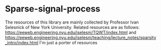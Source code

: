 # Sparse-signal-process
The resources of this library are mainly collected by Professor Ivan Selesnick of New York University. Related resources are as follows: https://eeweb.engineering.nyu.edu/iselesni/TQWT/index.html and https://eeweb.engineering.nyu.edu/iselesni/teaching/lecture_notes/sparsity_intro/index.html
I'm just a porter of resources
